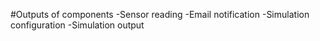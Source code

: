 #Outputs of components
-Sensor reading
-Email notification
-Simulation configuration
-Simulation output
